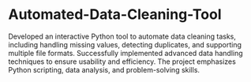 # Automated-Data-Cleaning-Tool
Developed an interactive Python tool to automate data cleaning tasks, including handling missing values, detecting duplicates, and supporting multiple file formats. Successfully implemented advanced data handling techniques to ensure usability and efficiency. The project emphasizes Python scripting, data analysis, and problem-solving skills.
